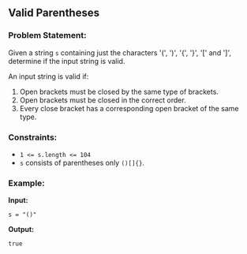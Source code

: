 ## Valid Parentheses

### Problem Statement:

Given a string `s` containing just the characters '(', ')', '{', '}', '[' and ']', determine if the input string is valid.

An input string is valid if:

1. Open brackets must be closed by the same type of brackets.
2. Open brackets must be closed in the correct order.
3. Every close bracket has a corresponding open bracket of the same type.

### Constraints:

- `1 <= s.length <= 104`
- `s` consists of parentheses only `()[]{}`.

### Example:

**Input:** 
```plaintext
s = "()"
```

**Output:**  
```plaintext
true
```

